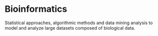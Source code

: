 # Bioinformatics
Statistical approaches, algorithmic methods and data mining analysis to model and analyze large datasets composed of biological data.

